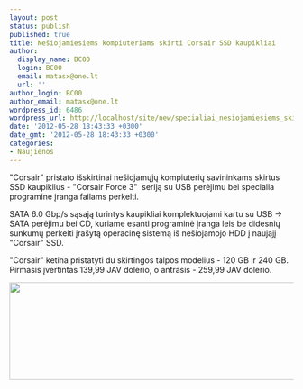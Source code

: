 ```yaml
---
layout: post
status: publish
published: true
title: Nešiojamiesiems kompiuteriams skirti Corsair SSD kaupikliai
author:
  display_name: BC00
  login: BC00
  email: matasx@one.lt
  url: ''
author_login: BC00
author_email: matasx@one.lt
wordpress_id: 6486
wordpress_url: http://localhost/site/new/specialiai_nesiojamiesiems_skirti_corsair_ssd_kaupikliai/
date: '2012-05-28 18:43:33 +0300'
date_gmt: '2012-05-28 18:43:33 +0300'
categories:
- Naujienos
---
```

<p>
	&quot;Corsair&quot; pristato i&scaron;skirtinai ne&scaron;iojamųjų kompiuterių savininkams skirtus SSD kaupiklius - &quot;Corsair Force 3&quot;&nbsp; seriją su USB perėjimu bei specialia programine įranga failams perkelti.</p>
<p>
	SATA 6.0 Gbp/s sąsają turintys kaupikliai komplektuojami kartu su USB -&gt; SATA perėjimu bei CD, kuriame esanti programinė įranga leis be didesnių sunkumų perkelti įra&scaron;ytą operacinę sistemą i&scaron; ne&scaron;iojamojo HDD į naująjį &quot;Corsair&quot; SSD.</p>
<p>
	&quot;Corsair&quot; ketina pristatyti du skirtingos talpos modelius - 120 GB ir 240 GB. Pirmasis įvertintas 139,99 JAV dolerio, o antrasis - 259,99 JAV dolerio.</p>
<p>
	<img alt="" src="http://technews.lt/userfiles/force3upgrade.jpg" style="width: 520px; height: 173px;" /></p>
